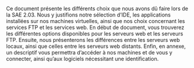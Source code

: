 Ce document présente les différents choix que nous avons dû faire lors de la SAE 
2.03. Nous y justifions notre sélection d’IDE, les applications installées sur nos 
machines virtuelles, ainsi que nos choix concernant les services FTP et les services 
web. 
En début de document, vous trouverez les différentes options disponibles pour les 
serveurs web et les serveurs FTP. Ensuite, nous présenterons les différences entre 
les serveurs web locaux, ainsi que celles entre les serveurs web distants. 
Enfin, en annexe, un descriptif vous permettra d’accéder à nos machines et de vous 
y connecter, ainsi qu’aux logiciels nécessitant une identification. 

